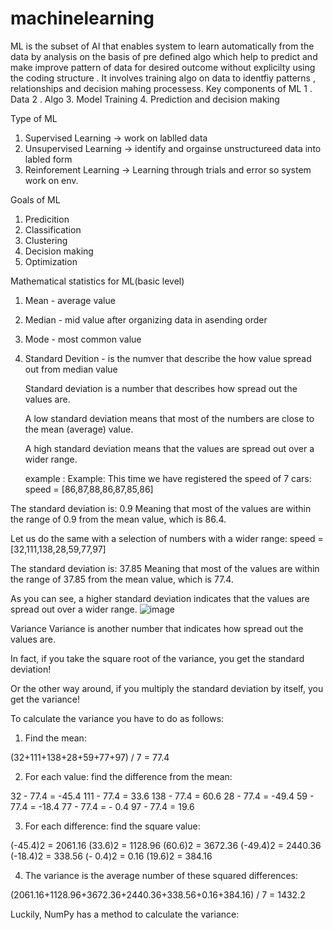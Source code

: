 # machinelearning
ML is the subset of AI that enables system to learn automatically from the data by analysis on the basis of pre defined algo which help to predict and make improve pattern of data for desired outcome without explicilty using the coding structure . It involves training algo on data to identfiy patterns , relationships and decision mahing processess.
Key components of ML
1 . Data
2 . Algo
3. Model Training
4. Prediction and decision making

Type of ML
1. Supervised Learning -> work on lablled data
2. Unsupervised Learning -> identify and orgainse unstructureed data into labled form 
3. Reinforement Learning -> Learning through trials and error so system work on env.

Goals of ML
1. Predicition
2. Classification
3. Clustering
4. Decision making
5. Optimization

Mathematical statistics for ML(basic level)
1. Mean - average value
2. Median - mid value after organizing data in asending order
3. Mode - most common value
4. Standard Devition - is the numver that describe the how value spread out from median value

   Standard deviation is a number that describes how spread out the values are.

   A low standard deviation means that most of the numbers are close to the mean (average) value.

   A high standard deviation means that the values are spread out over a wider range.

   example :
   Example: This time we have registered the speed of 7 cars:
    speed = [86,87,88,86,87,85,86]

The standard deviation is: 0.9
Meaning that most of the values are within the range of 0.9 from the mean value, which is 86.4.

Let us do the same with a selection of numbers with a wider range:
speed = [32,111,138,28,59,77,97]

The standard deviation is: 37.85
Meaning that most of the values are within the range of 37.85 from the mean value, which is 77.4.

As you can see, a higher standard deviation indicates that the values are spread out over a wider range.
![image](https://github.com/user-attachments/assets/6e67dea3-8313-4858-bd42-90f9dc353c83)


Variance
Variance is another number that indicates how spread out the values are.

In fact, if you take the square root of the variance, you get the standard deviation!

Or the other way around, if you multiply the standard deviation by itself, you get the variance!

To calculate the variance you have to do as follows:

1. Find the mean:

(32+111+138+28+59+77+97) / 7 = 77.4

2. For each value: find the difference from the mean:

 32 - 77.4 = -45.4
111 - 77.4 =  33.6
138 - 77.4 =  60.6
 28 - 77.4 = -49.4
 59 - 77.4 = -18.4
 77 - 77.4 = - 0.4
 97 - 77.4 =  19.6

3. For each difference: find the square value:

(-45.4)2 = 2061.16
 (33.6)2 = 1128.96
 (60.6)2 = 3672.36
(-49.4)2 = 2440.36
(-18.4)2 =  338.56
(- 0.4)2 =    0.16
 (19.6)2 =  384.16

4. The variance is the average number of these squared differences:

(2061.16+1128.96+3672.36+2440.36+338.56+0.16+384.16) / 7 = 1432.2

Luckily, NumPy has a method to calculate the variance:



